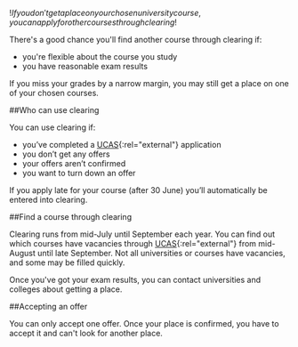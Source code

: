 $!If you don't get a place on your chosen university course, you can apply for other courses through clearing$!

There's a good chance you'll find another course through clearing if:

- you're flexible about the course you study
- you have reasonable exam results

If you miss your grades by a narrow margin, you may still get a place on one of your chosen courses.

##Who can use clearing 

You can use clearing if:

- you’ve completed a [UCAS](http://www.ucas.com/ "UCAS"){:rel="external"} application
- you don’t get any offers
- your offers aren’t confirmed
- you want to turn down an offer

If you apply late for your course (after 30 June) you’ll automatically be entered into clearing.

##Find a course through clearing

Clearing runs from mid-July until September each year. You can find out which courses have vacancies through [UCAS](http://www.ucas.com/ "UCAS"){:rel="external"} from mid-August until late September. Not all universities or courses have vacancies, and some may be filled quickly. 

Once you've got your exam results, you can contact universities and colleges about getting a place. 

##Accepting an offer

You can only accept one offer. Once your place is confirmed, you have to accept it and can't look for another place.

